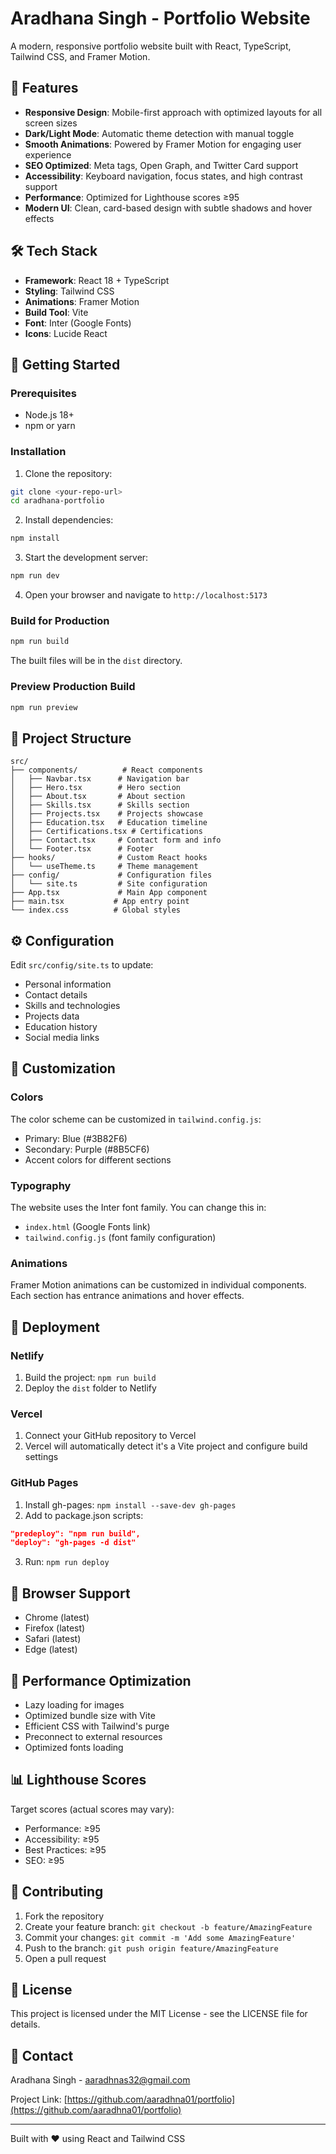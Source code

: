 # Aradhana Singh - Portfolio Website

A modern, responsive portfolio website built with React, TypeScript, Tailwind CSS, and Framer Motion.

## 🌟 Features

- **Responsive Design**: Mobile-first approach with optimized layouts for all screen sizes
- **Dark/Light Mode**: Automatic theme detection with manual toggle
- **Smooth Animations**: Powered by Framer Motion for engaging user experience
- **SEO Optimized**: Meta tags, Open Graph, and Twitter Card support
- **Accessibility**: Keyboard navigation, focus states, and high contrast support
- **Performance**: Optimized for Lighthouse scores ≥95
- **Modern UI**: Clean, card-based design with subtle shadows and hover effects

## 🛠️ Tech Stack

- **Framework**: React 18 + TypeScript
- **Styling**: Tailwind CSS
- **Animations**: Framer Motion
- **Build Tool**: Vite
- **Font**: Inter (Google Fonts)
- **Icons**: Lucide React

## 🚀 Getting Started

### Prerequisites

- Node.js 18+ 
- npm or yarn

### Installation

1. Clone the repository:
```bash
git clone <your-repo-url>
cd aradhana-portfolio
```

2. Install dependencies:
```bash
npm install
```

3. Start the development server:
```bash
npm run dev
```

4. Open your browser and navigate to `http://localhost:5173`

### Build for Production

```bash
npm run build
```

The built files will be in the `dist` directory.

### Preview Production Build

```bash
npm run preview
```

## 📁 Project Structure

```
src/
├── components/          # React components
│   ├── Navbar.tsx      # Navigation bar
│   ├── Hero.tsx        # Hero section
│   ├── About.tsx       # About section
│   ├── Skills.tsx      # Skills section
│   ├── Projects.tsx    # Projects showcase
│   ├── Education.tsx   # Education timeline
│   ├── Certifications.tsx # Certifications
│   ├── Contact.tsx     # Contact form and info
│   └── Footer.tsx      # Footer
├── hooks/              # Custom React hooks
│   └── useTheme.ts     # Theme management
├── config/             # Configuration files
│   └── site.ts         # Site configuration
├── App.tsx             # Main App component
├── main.tsx           # App entry point
└── index.css          # Global styles
```

## ⚙️ Configuration

Edit `src/config/site.ts` to update:

- Personal information
- Contact details
- Skills and technologies
- Projects data
- Education history
- Social media links

## 🎨 Customization

### Colors

The color scheme can be customized in `tailwind.config.js`:

- Primary: Blue (#3B82F6)
- Secondary: Purple (#8B5CF6)
- Accent colors for different sections

### Typography

The website uses the Inter font family. You can change this in:
- `index.html` (Google Fonts link)
- `tailwind.config.js` (font family configuration)

### Animations

Framer Motion animations can be customized in individual components. Each section has entrance animations and hover effects.

## 🚀 Deployment

### Netlify

1. Build the project: `npm run build`
2. Deploy the `dist` folder to Netlify

### Vercel

1. Connect your GitHub repository to Vercel
2. Vercel will automatically detect it's a Vite project and configure build settings

### GitHub Pages

1. Install gh-pages: `npm install --save-dev gh-pages`
2. Add to package.json scripts:
```json
"predeploy": "npm run build",
"deploy": "gh-pages -d dist"
```
3. Run: `npm run deploy`

## 📱 Browser Support

- Chrome (latest)
- Firefox (latest) 
- Safari (latest)
- Edge (latest)

## 🔧 Performance Optimization

- Lazy loading for images
- Optimized bundle size with Vite
- Efficient CSS with Tailwind's purge
- Preconnect to external resources
- Optimized fonts loading

## 📊 Lighthouse Scores

Target scores (actual scores may vary):
- Performance: ≥95
- Accessibility: ≥95
- Best Practices: ≥95
- SEO: ≥95

## 🤝 Contributing

1. Fork the repository
2. Create your feature branch: `git checkout -b feature/AmazingFeature`
3. Commit your changes: `git commit -m 'Add some AmazingFeature'`
4. Push to the branch: `git push origin feature/AmazingFeature`
5. Open a pull request

## 📄 License

This project is licensed under the MIT License - see the LICENSE file for details.

## 📧 Contact

Aradhana Singh - [aaradhnas32@gmail.com](mailto:aaradhnas32@gmail.com)

Project Link: [https://github.com/aaradhna01/portfolio](https://github.com/aaradhna01/portfolio)

---

Built with ❤️ using React and Tailwind CSS
